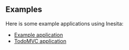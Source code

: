 ## Examples
Here is some example applications using Inesita:

 - [Example application](https://github.com/inesita-rb/playground)
 - [TodoMVC application](https://github.com/inesita-rb/todomvc)
